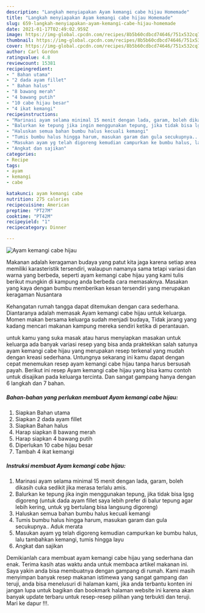 ```yaml
---
description: "Langkah menyiapakan Ayam kemangi cabe hijau Homemade"
title: "Langkah menyiapakan Ayam kemangi cabe hijau Homemade"
slug: 659-langkah-menyiapakan-ayam-kemangi-cabe-hijau-homemade
date: 2021-01-17T02:49:02.959Z
image: https://img-global.cpcdn.com/recipes/8b5b60cdbcd74646/751x532cq70/ayam-kemangi-cabe-hijau-foto-resep-utama.jpg
thumbnail: https://img-global.cpcdn.com/recipes/8b5b60cdbcd74646/751x532cq70/ayam-kemangi-cabe-hijau-foto-resep-utama.jpg
cover: https://img-global.cpcdn.com/recipes/8b5b60cdbcd74646/751x532cq70/ayam-kemangi-cabe-hijau-foto-resep-utama.jpg
author: Carl Gordon
ratingvalue: 4.8
reviewcount: 15381
recipeingredient:
- " Bahan utama"
- "2 dada ayam fillet"
- " Bahan halus"
- "8 bawang merah"
- "4 bawang putih"
- "10 cabe hijau besar"
- "4 ikat kemangi"
recipeinstructions:
- "Marinasi ayam selama minimal 15 menit dengan lada, garam, boleh dikasih cuka sedikit jika merasa terlalu amis."
- "Balurkan ke tepung jika ingin menggunakan tepung, jika tidak bisa lgsg digoreng (untuk dada ayam fillet saya lebih prefer di balur tepung agar lebih kering, untuk yg bertulang bisa langsung digoreng)"
- "Haluskan semua bahan bumbu halus kecuali kemangi"
- "Tumis bumbu halus hingga harum, masukan garam dan gula secukupnya.. Aduk merata"
- "Masukan ayam yg telah digoreng kemudian campurkan ke bumbu halus, lalu tambahkan kemangi, tumis hingga layu"
- "Angkat dan sajikan"
categories:
- Recipe
tags:
- ayam
- kemangi
- cabe

katakunci: ayam kemangi cabe 
nutrition: 275 calories
recipecuisine: American
preptime: "PT27M"
cooktime: "PT42M"
recipeyield: "1"
recipecategory: Dinner

---
```



![Ayam kemangi cabe hijau](https://img-global.cpcdn.com/recipes/8b5b60cdbcd74646/751x532cq70/ayam-kemangi-cabe-hijau-foto-resep-utama.jpg)

Makanan adalah keragaman budaya yang patut kita jaga karena setiap area memiliki karasteristik tersendiri, walaupun namanya sama tetapi variasi dan warna yang berbeda, seperti ayam kemangi cabe hijau yang kami tulis berikut mungkin di kampung anda berbeda cara memasaknya. Masakan yang kaya dengan bumbu memberikan kesan tersendiri yang merupakan keragaman Nusantara



Kehangatan rumah tangga dapat ditemukan dengan cara sederhana. Diantaranya adalah memasak Ayam kemangi cabe hijau untuk keluarga. Momen makan bersama keluarga sudah menjadi budaya, Tidak jarang yang kadang mencari makanan kampung mereka sendiri ketika di perantauan.

untuk kamu yang suka masak atau harus menyiapkan masakan untuk keluarga ada banyak variasi resep yang bisa anda praktekkan salah satunya ayam kemangi cabe hijau yang merupakan resep terkenal yang mudah dengan kreasi sederhana. Untungnya sekarang ini kamu dapat dengan cepat menemukan resep ayam kemangi cabe hijau tanpa harus bersusah payah.
Berikut ini resep Ayam kemangi cabe hijau yang bisa kamu contoh untuk disajikan pada keluarga tercinta. Dan sangat gampang hanya dengan 6 langkah dan 7 bahan.


<!--inarticleads1-->

##### Bahan-bahan yang perlukan membuat Ayam kemangi cabe hijau:

1. Siapkan  Bahan utama
1. Siapkan 2 dada ayam fillet
1. Siapkan  Bahan halus
1. Harap siapkan 8 bawang merah
1. Harap siapkan 4 bawang putih
1. Diperlukan 10 cabe hijau besar
1. Tambah 4 ikat kemangi




<!--inarticleads2-->

##### Instruksi membuat  Ayam kemangi cabe hijau:

1. Marinasi ayam selama minimal 15 menit dengan lada, garam, boleh dikasih cuka sedikit jika merasa terlalu amis.
1. Balurkan ke tepung jika ingin menggunakan tepung, jika tidak bisa lgsg digoreng (untuk dada ayam fillet saya lebih prefer di balur tepung agar lebih kering, untuk yg bertulang bisa langsung digoreng)
1. Haluskan semua bahan bumbu halus kecuali kemangi
1. Tumis bumbu halus hingga harum, masukan garam dan gula secukupnya.. Aduk merata
1. Masukan ayam yg telah digoreng kemudian campurkan ke bumbu halus, lalu tambahkan kemangi, tumis hingga layu
1. Angkat dan sajikan




Demikianlah cara membuat ayam kemangi cabe hijau yang sederhana dan enak. Terima kasih atas waktu anda untuk membaca artikel makanan ini. Saya yakin anda bisa membuatnya dengan gampang di rumah. Kami masih menyimpan banyak resep makanan istimewa yang sangat gampang dan teruji, anda bisa menelusuri di halaman kami, jika anda terbantu konten ini jangan lupa untuk bagikan dan bookmark halaman website ini karena akan banyak update terbaru untuk resep-resep pilihan yang terbukti dan teruji. Mari ke dapur !!!. 
